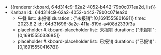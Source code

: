 - {{renderer :kboard, 64d314c9-62a2-4052-b442-79b0c071ea2d, list}}
- Kanban
  id:: 64d314c9-62a2-4052-b442-79b0c071ea2d
	- 午餐
	  list:: 未报销
	  duration:: {"未报销":[0,1691555801691]}
	  time:: 2023.8.2
	  id:: 64d31696-8a2e-411a-819d-a408d2339f3a
	- placeholder #.kboard-placeholder
	  list:: 未报销
	  duration:: {"未报销":[0,1691555033685]}
	- placeholder #.kboard-placeholder
	  list:: 已报销
	  duration:: {"已报销":[0,1691555041678]}
